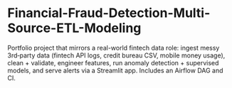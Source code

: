 # Financial-Fraud-Detection-Multi-Source-ETL-Modeling
Portfolio project that mirrors a real-world fintech data role: ingest messy 3rd‑party data (fintech API logs, credit bureau CSV, mobile money usage), clean + validate, engineer features, run anomaly detection + supervised models, and serve alerts via a Streamlit app. Includes an Airflow DAG and CI.
